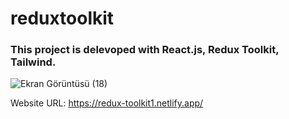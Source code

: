 # reduxtoolkit

### This project is delevoped with React.js, Redux Toolkit, Tailwind.

![Ekran Görüntüsü (18)](https://user-images.githubusercontent.com/99605875/227733457-45d504d8-c4ae-4dee-ab96-ab48a53c1dcb.png)

Website URL: https://redux-toolkit1.netlify.app/
